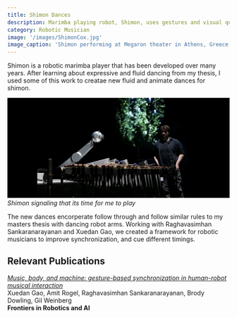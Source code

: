 ```yaml
---
title: Shimon Dances
description: Marimba playing robot, Shimon, uses gestures and visual queues to improve collaboration with musicians.
category: Robotic Musician
image: '/images/ShimonCox.jpg'
image_caption: 'Shimon performing at Megaron theater in Athens, Greece.'
---
```


Shimon is a robotic marimba player that has been developed over many years. After learning about expressive and fluid dancing from my thesis, I used some of this work to creatae new fluid and animate dances for shimon. 

<div class="gallery-box">
  <div class="gallery">
    <img src="/images/meAndShimon.png" loading="lazy" alt="Project">
  </div>
  <em>Shimon signaling that its time for me to play</em>
</div>

The new dances encorperate follow through and follow similar rules to my masters thesis with dancing robot arms. Working with Raghavasimhan Sankaranarayanan and Xuedan Gao, we created a framework for robotic musicians to improve synchronization, and cue different timings.  


## Relevant Publications
<em><a href="https://www.frontiersin.org/journals/robotics-and-ai/articles/10.3389/frobt.2024.1461615/full" target="_blank">Music, body, and machine: gesture-based synchronization in human-robot musical interaction</a></em>
<br>Xuedan Gao, Amit Rogel, Raghavasimhan Sankaranarayanan, Brody Dowling, Gil Weinberg
<br><strong>Frontiers in Robotics and AI</strong>

